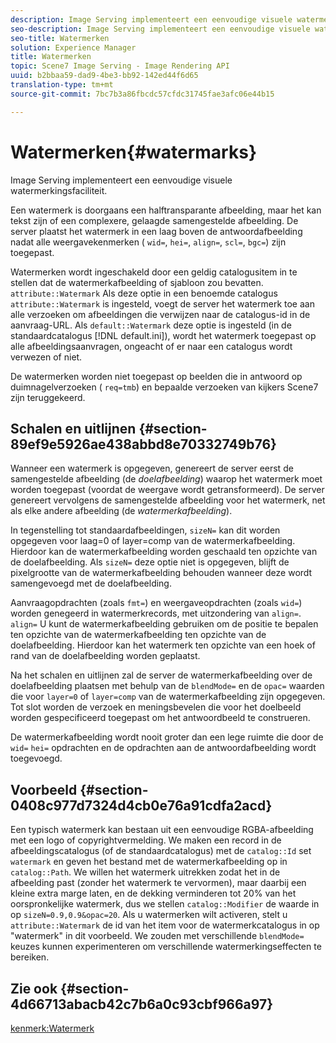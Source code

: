 ```yaml
---
description: Image Serving implementeert een eenvoudige visuele watermerkingsfaciliteit.
seo-description: Image Serving implementeert een eenvoudige visuele watermerkingsfaciliteit.
seo-title: Watermerken
solution: Experience Manager
title: Watermerken
topic: Scene7 Image Serving - Image Rendering API
uuid: b2bbaa59-dad9-4be3-bb92-142ed44f6d65
translation-type: tm+mt
source-git-commit: 7bc7b3a86fbcdc57cfdc31745fae3afc06e44b15

---
```



# Watermerken{#watermarks}

Image Serving implementeert een eenvoudige visuele watermerkingsfaciliteit.

Een watermerk is doorgaans een halftransparante afbeelding, maar het kan tekst zijn of een complexere, gelaagde samengestelde afbeelding. De server plaatst het watermerk in een laag boven de antwoordafbeelding nadat alle weergavekenmerken ( `wid=`, `hei=`, `align=`, `scl=`, `bgc=`) zijn toegepast.

Watermerken wordt ingeschakeld door een geldig catalogusitem in te stellen dat de watermerkafbeelding of sjabloon zou bevatten. `attribute::Watermark` Als deze optie in een benoemde catalogus `attribute::Watermark` is ingesteld, voegt de server het watermerk toe aan alle verzoeken om afbeeldingen die verwijzen naar de catalogus-id in de aanvraag-URL. Als `default::Watermark` deze optie is ingesteld (in de standaardcatalogus [!DNL default.ini]), wordt het watermerk toegepast op alle afbeeldingsaanvragen, ongeacht of er naar een catalogus wordt verwezen of niet.

De watermerken worden niet toegepast op beelden die in antwoord op duimnagelverzoeken ( `req=tmb`) en bepaalde verzoeken van kijkers Scene7 zijn teruggekeerd.

## Schalen en uitlijnen {#section-89ef9e5926ae438abbd8e70332749b76}

Wanneer een watermerk is opgegeven, genereert de server eerst de samengestelde afbeelding (de *doelafbeelding*) waarop het watermerk moet worden toegepast (voordat de weergave wordt getransformeerd). De server genereert vervolgens de samengestelde afbeelding voor het watermerk, net als elke andere afbeelding (de *watermerkafbeelding*).

In tegenstelling tot standaardafbeeldingen, `sizeN=` kan dit worden opgegeven voor laag=0 of layer=comp van de watermerkafbeelding. Hierdoor kan de watermerkafbeelding worden geschaald ten opzichte van de doelafbeelding. Als `sizeN=` deze optie niet is opgegeven, blijft de pixelgrootte van de watermerkafbeelding behouden wanneer deze wordt samengevoegd met de doelafbeelding.

Aanvraagopdrachten (zoals `fmt=`) en weergaveopdrachten (zoals `wid=`) worden genegeerd in watermerkrecords, met uitzondering van `align=`. `align=` U kunt de watermerkafbeelding gebruiken om de positie te bepalen ten opzichte van de watermerkafbeelding ten opzichte van de doelafbeelding. Hierdoor kan het watermerk ten opzichte van een hoek of rand van de doelafbeelding worden geplaatst.

Na het schalen en uitlijnen zal de server de watermerkafbeelding over de doelafbeelding plaatsen met behulp van de `blendMode=` en de `opac=` waarden die voor `layer=0` of `layer=comp` van de watermerkafbeelding zijn opgegeven. Tot slot worden de verzoek en meningsbevelen die voor het doelbeeld worden gespecificeerd toegepast om het antwoordbeeld te construeren.

De watermerkafbeelding wordt nooit groter dan een lege ruimte die door de `wid=` `hei=` opdrachten en de opdrachten aan de antwoordafbeelding wordt toegevoegd.

## Voorbeeld {#section-0408c977d7324d4cb0e76a91cdfa2acd}

Een typisch watermerk kan bestaan uit een eenvoudige RGBA-afbeelding met een logo of copyrightvermelding. We maken een record in de afbeeldingscatalogus (of de standaardcatalogus) met de `catalog::Id` set `watermark` en geven het bestand met de watermerkafbeelding op in `catalog::Path`. We willen het watermerk uitrekken zodat het in de afbeelding past (zonder het watermerk te vervormen), maar daarbij een kleine extra marge laten, en de dekking verminderen tot 20% van het oorspronkelijke watermerk, dus we stellen `catalog::Modifier` de waarde in op `sizeN=0.9,0.9&opac=20`. Als u watermerken wilt activeren, stelt u `attribute::Watermark` de id van het item voor de watermerkcatalogus in op &quot;watermerk&quot; in dit voorbeeld. We zouden met verschillende `blendMode=` keuzes kunnen experimenteren om verschillende watermerkingseffecten te bereiken.

## Zie ook {#section-4d66713abacb42c7b6a0c93cbf966a97}

[kenmerk:Watermerk](../../../../../is-api/image-catalog/image-serving-api-ref/c-image-catalog-reference/c-attributes-reference/r-watermark.md#reference-942b50acb2dd43a5ae498dc41ea9ac9b)
